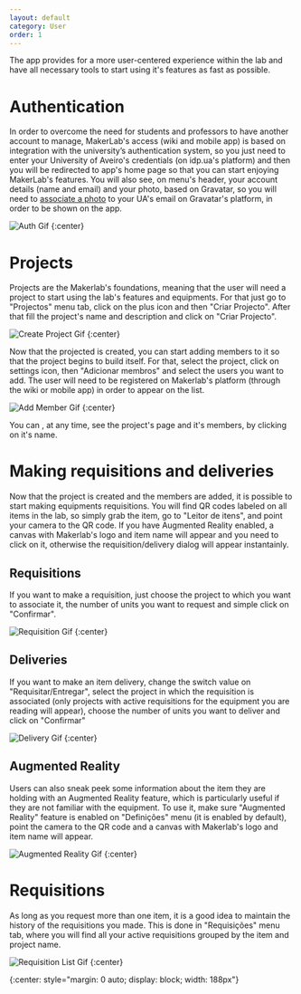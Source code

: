 ```yaml
---
layout: default
category: User
order: 1
---
```


The app provides for a more user-centered experience within the lab and have 
all necessary tools to start using it's features as fast as possible.

# Authentication

In order to overcome the need for students and professors to have another account to manage,
MakerLab's access (wiki and mobile app) is based on integration with the
university’s authentication system, so you just need to enter your University
of Aveiro's credentials (on idp.ua's platform) and then you will be redirected to
app's home page so that you can start enjoying MakerLab's features. 
You will also see, on menu's header, your account details (name and email) and your
photo, based on Gravatar, so you will need to [associate a photo](https://pt.gravatar.com/support/activating-your-account/)
to your UA's email on Gravatar's platform, in order to be shown on the app.


![Auth Gif](https://firebasestorage.googleapis.com/v0/b/makerlab-b9b8c.appspot.com/o/app%2Fauth.gif?alt=media&token=e65759e4-dc20-49b7-858c-1851884bea7d)
{:center}


# Projects

Projects are the Makerlab's foundations, meaning that the user will need a project
to start using the lab's features and equipments.
For that just go to "Projectos" menu tab, click on the plus icon and then "Criar Projecto".
After that fill the project's name and description and click on "Criar Projecto".


![Create Project Gif](https://firebasestorage.googleapis.com/v0/b/makerlab-b9b8c.appspot.com/o/app%2Fcreate-project.gif?alt=media&token=cfcf06f0-ce81-43d3-bec2-d7e39fa64b71)
{:center}


Now that the projected is created, you can start adding members to it so that the project
begins to build itself. For that, select the project, click on settings icon, then
"Adicionar membros" and select the users you want to add. The user will need
to be registered on Makerlab's platform (through the wiki or mobile app) in order
to appear on the list.


![Add Member Gif](https://firebasestorage.googleapis.com/v0/b/makerlab-b9b8c.appspot.com/o/app%2Fadd_members.gif?alt=media&token=b6fe4ab8-afd2-4cbb-b8b2-8b2a28c54f5d)
{:center}


You can , at any time, see the project's page and it's members, by clicking on
it's name.

# Making requisitions and deliveries

Now that the project is created and the members are added, it is possible to start
making equipments requisitions. You will find QR codes labeled on all items in the
lab, so simply grab the item, go to "Leitor de itens", and point your camera to the
QR code. If you have Augmented Reality enabled, a canvas with Makerlab's logo and
item name will appear and you need to click on it, otherwise the requisition/delivery
dialog will appear instantainly.

## Requisitions

If you want to make a requisition, just choose the project to which you want to 
associate it, the number of units you want to request and simple click on "Confirmar".


![Requisition Gif](https://firebasestorage.googleapis.com/v0/b/makerlab-b9b8c.appspot.com/o/app%2Frequisition.gif?alt=media&token=c7c5e8df-41ce-4d5d-b254-56fc7e939b5f)
{:center}


## Deliveries
If you want to make an item delivery, change the switch value on "Requisitar/Entregar",
select the project in which the requisition is associated (only projects with
active requisitions for the equipment you are reading will appear), choose the
number of units you want to deliver and click on "Confirmar"


![Delivery Gif](https://firebasestorage.googleapis.com/v0/b/makerlab-b9b8c.appspot.com/o/app%2Fdelivery.gif?alt=media&token=4e88f708-cbfe-4b7a-898c-74d4bb062e29)
{:center}


## Augmented Reality

Users can also sneak peek some information about the item they are holding 
with an Augmented Reality feature, which is particularly useful if they are not
familiar with the equipment. To use it, make sure "Augmented Reality" feature
is enabled on "Definições" menu (it is enabled by default), point the camera
to the QR code and a canvas with Makerlab's logo and item name will appear. 


![Augmented Reality Gif](https://firebasestorage.googleapis.com/v0/b/makerlab-b9b8c.appspot.com/o/app%2Faugmented_reality.gif?alt=media&token=70de4025-f59b-42ef-b15f-96947ea881f2)
{:center}


# Requisitions

As long as you request more than one item, it is a good idea to maintain the
history of the requisitions you made. This is done in "Requisições" menu tab,
where you will find all your active requisitions grouped by the item and project name.


![Requisition List Gif](https://firebasestorage.googleapis.com/v0/b/makerlab-b9b8c.appspot.com/o/app%2Frequisitions_list.gif?alt=media&token=df63dd6b-e771-4898-9088-698fb0f8759b)
{:center}


<!-- Styles -->
{:center: style="margin: 0 auto; display: block; width: 188px"}
